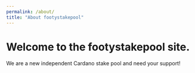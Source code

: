 ```yaml
---
permalink: /about/
title: "About footystakepool"
---
```




# Welcome to the footystakepool site.

We are a new independent Cardano stake pool and need your support!
